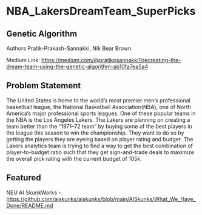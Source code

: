 # NBA_LakersDreamTeam_SuperPicks


## Genetic Algorithm
Authors Pratik-Prakash-Sannakki, Nik Bear Brown

Medium Link: https://medium.com/@pratikpsannakki1/recreating-the-dream-team-using-the-genetic-algorithm-ab10fa7ea5a4

## Problem Statement
The United States is home to the world’s most premier men’s professional basketball league, the National Basketball Association(NBA), one of North America’s major professional sports leagues. One of these popular teams in the NBA is the Los Angeles Lakers. The Lakers are planning on creating a team better than the “1971–72 team” by buying some of the best players in the league this season to win the championship. They want to do so by getting the players they are eyeing based on player rating and budget. The Lakers analytics team is trying to find a way to get the best combination of player-to-budget ratio such that they get sign-and-trade deals to maximize the overall pick rating with the current budget of 105k.


## Featured

NEU AI SkunkWorks -  https://github.com/aiskunks/aiskunks/blob/main/AISkunks/What_We_Have_Done/README.md

